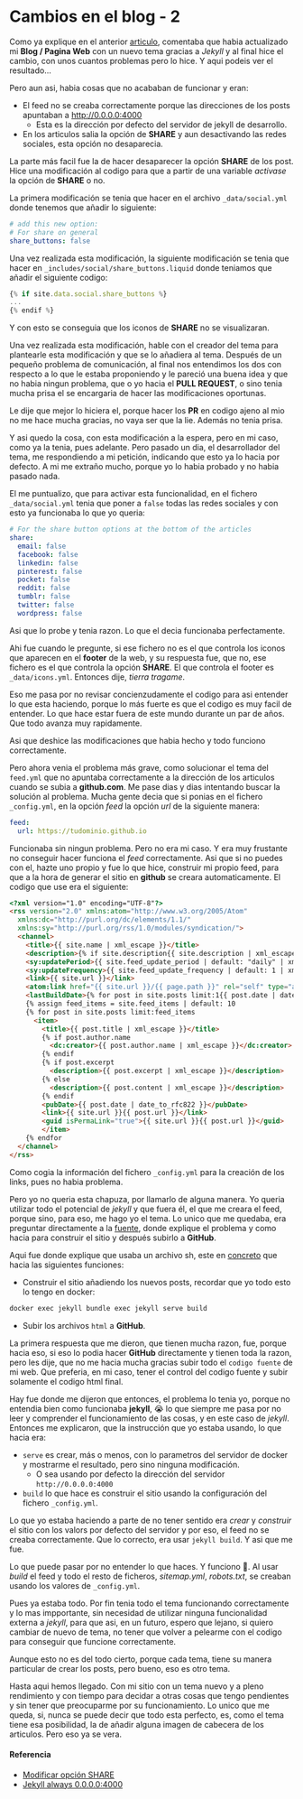 # Cambios en el blog - 2

Como ya explique en el anterior [articulo](/2024-05-24-cambios-blog-1), comentaba que habia actualizado mi **Blog / Pagina Web** con un nuevo tema gracias a *Jekyll* y al final hice el cambio, con unos cuantos problemas pero lo hice. Y aqui podeis ver el resultado...

<!--more-->

Pero aun asi, habia cosas que no acababan de funcionar y eran:
- El feed no se creaba correctamente porque las direcciones de los posts apuntaban a http://0.0.0.0:4000
  - Esta es la dirección por defecto del servidor de jekyll de desarrollo.
- En los articulos salia la opción de **SHARE** y aun desactivando las redes sociales, esta opción no desaparecia.

La parte más facil fue la de hacer desaparecer la opción **SHARE** de los post. Hice una modificación al codigo para que a partir de una variable *activase* la opción de **SHARE** o no. 

La primera modificación se tenia que hacer en el archivo `_data/social.yml` donde tenemos que añadir lo siguiente:
```yaml
# add this new option:
# For share on general
share_buttons: false
```

Una vez realizada esta modificación, la siguiente modificación se tenia que hacer en `_includes/social/share_buttons.liquid` donde teniamos que añadir el siguiente codigo:
```javascript
{% if site.data.social.share_buttons %}
...
{% endif %}
```
Y con esto se conseguia que los iconos de **SHARE** no se visualizaran.

Una vez realizada esta modificación, hable con el creador del tema para plantearle esta modificación y que se lo añadiera al tema. Después de un pequeño problema de comunicación, al final nos entendimos los dos con respecto a lo que le estaba proponiendo y le pareció una buena idea y que no habia ningun problema, que o yo hacia el **PULL REQUEST**, o sino tenia mucha prisa el se encargaria de hacer las modificaciones oportunas.

Le dije que mejor lo hiciera el, porque hacer los **PR** en codigo ajeno al mio no me hace mucha gracias, no vaya ser que la lie. Además no tenia prisa.

Y asi quedo la cosa, con esta modificación a la espera, pero en mi caso, como ya la tenia, pues adelante. Pero pasado un dia, el desarrollador del tema, me respondiendo a mi petición, indicando que esto ya lo hacia por defecto. A mi me extraño mucho, porque yo lo habia probado y no habia pasado nada.

El me puntualizo, que para activar esta funcionalidad, en el fichero `_data/social.yml` tenia que poner a `false` todas las redes sociales y con esto ya funcionaba lo que yo queria:
```yaml
# For the share button options at the bottom of the articles
share:
  email: false
  facebook: false
  linkedin: false
  pinterest: false
  pocket: false
  reddit: false
  tumblr: false
  twitter: false
  wordpress: false
```
Asi que lo probe y tenia razon. Lo que el decia funcionaba perfectamente.

Ahi fue cuando le pregunte, si ese fichero no es el que controla los iconos que aparecen en el **footer** de la web, y su respuesta fue, que no, ese fichero es el que controla la opción **SHARE**. El que controla el footer es `_data/icons.yml`. Entonces dije, *tierra tragame*.

Eso me pasa por no revisar concienzudamente el codigo para asi entender lo que esta haciendo, porque lo más fuerte es que el codigo es muy facil de entender. Lo que hace estar fuera de este mundo durante un par de años. Que todo avanza muy rapidamente.

Asi que deshice las modificaciones que habia hecho y todo funciono correctamente.

Pero ahora venia el problema más grave, como solucionar el tema del `feed.yml` que no apuntaba correctamente a la dirección de los articulos cuando se subia a **github.com**. Me pase dias y dias intentando buscar la solución al problema. Mucha gente decia que si ponias en el fichero `_config.yml`, en la opción *feed* la opción *url* de la siguiente manera:
```yaml
feed:
  url: https://tudominio.github.io
```
Funcionaba sin ningun problema. Pero no era mi caso. Y era muy frustante no conseguir hacer funciona el *feed* correctamente. Asi que si no puedes con el, hazte uno propio y fue lo que hice, construir mi propio feed, para que a la hora de generar el sitio en **github** se creara automaticamente. El codigo que use era el siguiente:
```html
<?xml version="1.0" encoding="UTF-8"?>
<rss version="2.0" xmlns:atom="http://www.w3.org/2005/Atom"
  xmlns:dc="http://purl.org/dc/elements/1.1/"
  xmlns:sy="http://purl.org/rss/1.0/modules/syndication/">
  <channel>
    <title>{{ site.name | xml_escape }}</title>
    <description>{% if site.description{{ site.description | xml_escape }}{% endif</description>
    <sy:updatePeriod>{{ site.feed_update_period | default: "daily" | xml_escape }}</sy:updatePeriod>
    <sy:updateFrequency>{{ site.feed_update_frequency | default: 1 | xml_escape }}</sy:updateFrequency>
    <link>{{ site.url }}</link>
    <atom:link href="{{ site.url }}/{{ page.path }}" rel="self" type="application/rss+xml" />
    <lastBuildDate>{% for post in site.posts limit:1{{ post.date | date_to_rfc822 }}{% endfor</lastBuildDate>
    {% assign feed_items = site.feed_items | default: 10
    {% for post in site.posts limit:feed_items
      <item>
        <title>{{ post.title | xml_escape }}</title>
        {% if post.author.name
          <dc:creator>{{ post.author.name | xml_escape }}</dc:creator>
        {% endif
        {% if post.excerpt
          <description>{{ post.excerpt | xml_escape }}</description>
        {% else
          <description>{{ post.content | xml_escape }}</description>
        {% endif
        <pubDate>{{ post.date | date_to_rfc822 }}</pubDate>
        <link>{{ site.url }}{{ post.url }}</link>
        <guid isPermaLink="true">{{ site.url }}{{ post.url }}</guid>
        </item>
    {% endfor
  </channel>
</rss>
```

Como cogia la información del fichero `_config.yml` para la creación de los links, pues no habia problema.

Pero yo no queria esta chapuza, por llamarlo de alguna manera. Yo queria utilizar todo el potencial de *jekyll* y que fuera él, el que me creara el feed, porque sino, para eso, me hago yo el tema. Lo unico que me quedaba, era preguntar directamente a la [fuente](https://talk.jekyllrb.com/t/jekyll-always-0-0-0-0-4000/9204), donde explique el problema y como hacia para construir el sitio y después subirlo a **GitHub**.

Aqui fue donde explique que usaba un archivo sh, este en [concreto](/2023-08-10-como-funciona-esta-web) que hacia las siguientes funciones:
- Construir el sitio añadiendo los nuevos posts, recordar que yo todo esto lo tengo en docker:
```bash
docker exec jekyll bundle exec jekyll serve build
```
- Subir los archivos `html` a **GitHub**.

La primera respuesta que me dieron, que tienen mucha razon, fue, porque hacia eso, si eso lo podia hacer **GitHub** directamente y tienen toda la razon, pero les dije, que no me hacia mucha gracias subir todo el `codigo fuente` de mi web. Que preferia, en mi caso, tener el control del codigo fuente y subir solamente el codigo html final.

Hay fue donde me dijeron que entonces, el problema lo tenia yo, porque no entendia bien como funcionaba **jekyll**, 😭 lo que siempre me pasa por no leer y comprender el funcionamiento de las cosas, y en este caso de *jekyll*. Entonces me explicaron, que la instrucción que yo estaba usando, lo que hacia era:
- `serve` es crear, más o menos, con lo parametros del servidor de docker y mostrarme el resultado, pero sino ninguna modificación.
  - O sea usando por defecto la dirección del servidor `http://0.0.0.0:4000`
- `build` lo que hace es construir el sitio usando la configuración del fichero `_config.yml`.

Lo que yo estaba haciendo a parte de no tener sentido era *crear* y *construir* el sitio con los valors por defecto del servidor y por eso, el feed no se creaba correctamente. Que lo correcto, era usar `jekyll build`. Y asi que me fue.

Lo que puede pasar por no entender lo que haces. Y funciono 🥲. Al usar *build* el feed y todo el resto de ficheros, *sitemap.yml*, *robots.txt*, se creaban usando los valores de `_config.yml`.

Pues ya estaba todo. Por fin tenia todo el tema funcionando correctamente y lo mas impportante, sin necesidad de utilizar ninguna funcionalidad externa a *jekyll*, para que asi, en un futuro, espero que lejano, si quiero cambiar de nuevo de tema, no tener que volver a pelearme con el codigo para conseguir que funcione correctamente.

Aunque esto no es del todo cierto, porque cada tema, tiene su manera particular de crear los posts, pero bueno, eso es otro tema.

Hasta aqui hemos llegado. Con mi sitio con un tema nuevo y a pleno rendimiento y con tiempo para decidar a otras cosas que tengo pendientes y sin tener que preocuparme por su funcionamiento. Lo unico que me queda, si, nunca se puede decir que todo esta perfecto, es, como el tema tiene esa posibilidad, la de añadir alguna imagen de cabecera de los articulos. Pero eso ya se vera.
#### Referencia
- [Modificar opción SHARE](https://github.com/sylhare/Type-on-Strap/discussions/442)
- [Jekyll always 0.0.0.0:4000](https://talk.jekyllrb.com/t/jekyll-always-0-0-0-0-4000/9204)

